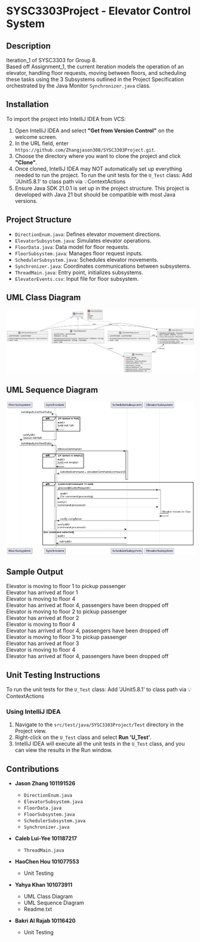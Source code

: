 # SYSC3303Project - Elevator Control System

## Description
Iteration_1 of SYSC3303 for Group 8.  
Based off Assignment_1, the current iteration models the operation of an elevator, handling floor requests, moving between floors, and scheduling these tasks using the 3 Subsystems outlined in the Project Specification orchestrated by the Java Monitor `Synchronizer.java` class.

## Installation
To import the project into IntelliJ IDEA from VCS:

1. Open IntelliJ IDEA and select **"Get from Version Control"** on the welcome screen.
2. In the URL field, enter `https://github.com/Zhangjason308/SYSC3303Project.git`.
3. Choose the directory where you want to clone the project and click **"Clone"**.
4. Once cloned, IntelliJ IDEA may NOT automatically set up everything needed to run the project.
   To run the unit tests for the `U_Test` class:
   Add 'JUnit5.8.1' to class path via 💡ContextActions
5. Ensure Java SDK 21.0.1 is set up in the project structure. This project is developed with Java 21 but should be compatible with most Java versions.

## Project Structure
- `DirectionEnum.java`: Defines elevator movement directions.
- `ElevatorSubsystem.java`: Simulates elevator operations.
- `FloorData.java`: Data model for floor requests.
- `FloorSubsystem.java`: Manages floor request inputs.
- `SchedulerSubsystem.java`: Schedules elevator movements.
- `Synchronizer.java`: Coordinates communications between subsystems.
- `ThreadMain.java`: Entry point, initializes subsystems.
- `ElevatorEvents.csv`: Input file for floor subsystem.

## UML Class Diagram
![UML CLASS Diagram](./Documentation/Iteration_1/UML_Class_Diagram.png)

## UML Sequence Diagram
![UML SEQUENCE Diagram](./Documentation/Iteration_1/UML_Sequence_Diagram.png)

## Sample Output
Elevator is moving to floor 1 to pickup passenger  
Elevator has arrived at floor 1  
Elevator is moving to floor 4  
Elevator has arrived at floor 4, passengers have been dropped off  
Elevator is moving to floor 2 to pickup passenger  
Elevator has arrived at floor 2  
Elevator is moving to floor 4  
Elevator has arrived at floor 4, passengers have been dropped off  
Elevator is moving to floor 3 to pickup passenger  
Elevator has arrived at floor 3  
Elevator is moving to floor 4  
Elevator has arrived at floor 4, passengers have been dropped off


## Unit Testing Instructions
To run the unit tests for the `U_Test` class:
Add 'JUnit5.8.1' to class path via 💡ContextActions

### Using IntelliJ IDEA
1. Navigate to the `src/test/java/SYSC3303Project/Test` directory in the Project view.
2. Right-click on the `U_Test` class and select **Run 'U_Test'**.
3. IntelliJ IDEA will execute all the unit tests in the `U_Test` class, and you can view the results in the Run window.


## Contributions
- **Jason Zhang 101191526**
  - `DirectionEnum.java`
  - `ElevatorSubsystem.java`
  - `FloorData.java`
  - `FloorSubsystem.java`
  - `SchedulerSubsystem.java`
  - `Synchronizer.java`

- **Caleb Lui-Yee 101187217**
  - `ThreadMain.java`

- **HaoChen Hou 101077553**
  - Unit Testing

- **Yahya Khan 101073911**
  - UML Class Diagram
  - UML Sequence Diagram
  - Readme.txt

- **Bakri Al Rajab 10116420**
  - Unit Testing
